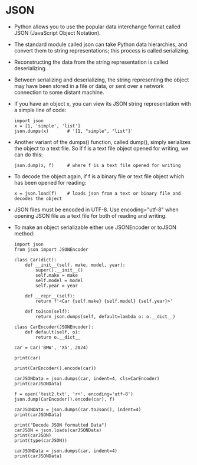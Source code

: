 # JSON
- Python allows you to use the popular data interchange format called JSON (JavaScript Object Notation). 
- The standard module called json can take Python data hierarchies, and convert them to string representations; this process is called serializing. 
- Reconstructing the data from the string representation is called deserializing. 
- Between serializing and deserializing, the string representing the object may have been stored in a file or data, or sent over a network connection to some distant machine.
- If you have an object x, you can view its JSON string representation with a simple line of code:
    ```
    import json
    x = [1, 'simple', 'list']
    json.dumps(x)       # '[1, "simple", "list"]'
    ```

- Another variant of the dumps() function, called dump(), simply serializes the object to a text file. So if f is a text file object opened for writing, we can do this:
    ```
    json.dump(x, f)     # where f is a text file opened for writing
    ```

- To decode the object again, if f is a binary file or text file object which has been opened for reading:
    ```
    x = json.load(f)    # loads json from a text or binary file and decodes the object
    ```

- JSON files must be encoded in UTF-8. Use encoding="utf-8" when opening JSON file as a text file for both of reading and writing.

- To make an object serializable either use JSONEncoder or toJSON method:
    ```
    import json
    from json import JSONEncoder

    class Car(dict):
        def __init__(self, make, model, year):
            super().__init__()
            self.make = make
            self.model = model
            self.year = year

        def __repr__(self):
            return f'<Car {self.make} {self.model} {self.year}>'

        def toJson(self):
            return json.dumps(self, default=lambda o: o.__dict__)

    class CarEncoder(JSONEncoder):
        def default(self, o):
            return o.__dict__

    car = Car('BMW', 'X5', 2024)

    print(car)

    print(CarEncoder().encode(car))

    carJSONData = json.dumps(car, indent=4, cls=CarEncoder)
    print(carJSONData)

    f = open('test2.txt', 'r+', encoding='utf-8')
    json.dump(CarEncoder().encode(car), f)

    carJSONData = json.dumps(car.toJson(), indent=4)
    print(carJSONData)

    print("Decode JSON formatted Data")
    carJSON = json.loads(carJSONData)
    print(carJSON)
    print(type(carJSON))

    carJSONData = json.dumps(car, indent=4)
    print(carJSONData)
    ```